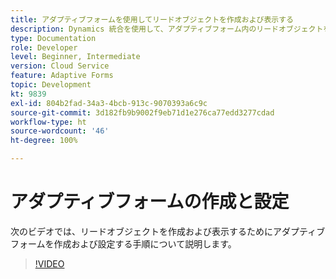 ```yaml
---
title: アダプティブフォームを使用してリードオブジェクトを作成および表示する
description: Dynamics 統合を使用して、アダプティブフォーム内のリードオブジェクトを作成し、リストします。
type: Documentation
role: Developer
level: Beginner, Intermediate
version: Cloud Service
feature: Adaptive Forms
topic: Development
kt: 9839
exl-id: 804b2fad-34a3-4bcb-913c-9070393a6c9c
source-git-commit: 3d182fb9b9002f9eb71d1e276ca77edd3277cdad
workflow-type: ht
source-wordcount: '46'
ht-degree: 100%

---
```


# アダプティブフォームの作成と設定


次のビデオでは、リードオブジェクトを作成および表示するためにアダプティブフォームを作成および設定する手順について説明します。

>[!VIDEO](https://video.tv.adobe.com/v/340791?quality=12&learn=on)
